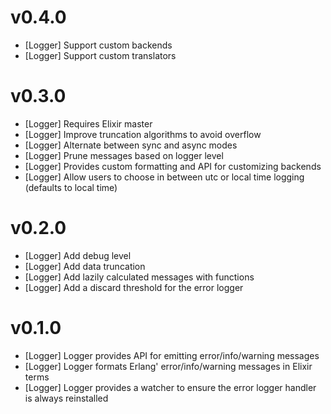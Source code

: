 # v0.4.0

* [Logger] Support custom backends
* [Logger] Support custom translators

# v0.3.0

* [Logger] Requires Elixir master
* [Logger] Improve truncation algorithms to avoid overflow
* [Logger] Alternate between sync and async modes
* [Logger] Prune messages based on logger level
* [Logger] Provides custom formatting and API for customizing backends
* [Logger] Allow users to choose in between utc or local time logging (defaults to local time)

# v0.2.0

* [Logger] Add debug level
* [Logger] Add data truncation
* [Logger] Add lazily calculated messages with functions
* [Logger] Add a discard threshold for the error logger

# v0.1.0

* [Logger] Logger provides API for emitting error/info/warning messages
* [Logger] Logger formats Erlang' error/info/warning messages in Elixir terms
* [Logger] Logger provides a watcher to ensure the error logger handler is always reinstalled
